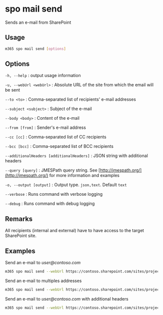 # spo mail send

Sends an e-mail from SharePoint

## Usage

```sh
m365 spo mail send [options]
```

## Options

`-h, --help`
: output usage information

`-u, --webUrl <webUrl>`
: Absolute URL of the site from which the email will be sent

`--to <to>`
: Comma-separated list of recipients' e-mail addresses

`--subject <subject>`
: Subject of the e-mail

`--body <body>`
: Content of the e-mail

`--from [from]`
: Sender's e-mail address

`--cc [cc]`
: Comma-separated list of CC recipients

`--bcc [bcc]`
: Comma-separated list of BCC recipients

`--additionalHeaders [additionalHeaders]`
: JSON string with additional headers

`--query [query]`
: JMESPath query string. See [http://jmespath.org/](http://jmespath.org/) for more information and examples

`-o, --output [output]`
: Output type. `json,text`. Default `text`

`--verbose`
: Runs command with verbose logging

`--debug`
: Runs command with debug logging

## Remarks

All recipients (internal and external) have to have access to the target SharePoint site.

## Examples

Send an e-mail to _user@contoso.com_

```sh
m365 spo mail send --webUrl https://contoso.sharepoint.com/sites/project-x --to "user@contoso.com" --subject "Email sent via CLI for Microsoft 365" --body "<h1>CLI for Microsoft 365</h1>Email sent via <b>command</b>."
```

Send an e-mail to multiples addresses

```sh
m365 spo mail send --webUrl https://contoso.sharepoint.com/sites/project-x --to "user1@contoso.com,user2@contoso.com" --subject "Email sent via CLI for Microsoft 365" --body "<h1>CLI for Microsoft 365</h1>Email sent via <b>command</b>." --cc "user3@contoso.com" --bcc "user4@contoso.com"
```

Send an e-mail to _user@contoso.com_ with additional headers

```sh
m365 spo mail send --webUrl https://contoso.sharepoint.com/sites/project-x --to "user@contoso.com" --subject "Email sent via CLI for Microsoft 365" --body "<h1>CLI for Microsoft 365</h1>Email sent via <b>command</b>." --additionalHeaders "'{\"X-MC-Tags\":\"CLI for Microsoft 365\"}'"
```
